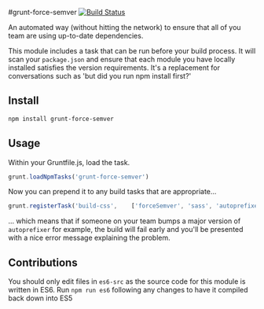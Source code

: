 #grunt-force-semver [![Build Status](https://travis-ci.org/WeareJH/grunt-force-semver.svg?branch=master)](https://travis-ci.org/WeareJH/grunt-force-semver)

An automated way (without hitting the network) to ensure that all of you 
team are using up-to-date dependencies.

This module includes a task that can be run before your build process. 
It will scan your `package.json` and ensure that each module you have locally 
installed satisfies the version requirements. It's a replacement for conversations
such as 'but did you run npm install first?'

## Install
```sh
npm install grunt-force-semver
```

## Usage

Within your Gruntfile.js, load the task.

```js
grunt.loadNpmTasks('grunt-force-semver')
```

Now you can prepend it to any build tasks that are appropriate...

```js
grunt.registerTask('build-css',    ['forceSemver', 'sass', 'autoprefixer', 'cssmin', 'cachebreaker:css']);
```

... which means that if someone on your team bumps a major version of `autoprefixer`
for example, the build will fail early and you'll be presented with a nice 
error message explaining the problem.

## Contributions

You should only edit files in `es6-src` as the source code for this module is written 
in ES6. Run `npm run es6` following any changes to have it compiled back down
into ES5
